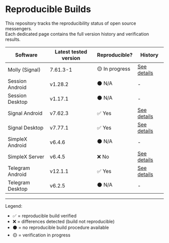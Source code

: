 # Reproducible Builds

This repository tracks the reproducibility status of open source messengers.  
Each dedicated page contains the full version history and verification results.  

| Software        | Latest tested version | Reproducible?  | History |
|-----------------|-----------------------|----------------|---------|
| Molly (Signal)  | 7.61.3-1              | 🟡 In progress | [See details](history/Molly-Android.md) |
| Session Android | v1.28.2               | ⚫ N/A         | - |
| Session Desktop | v1.17.1               | ⚫ N/A         | - |
| Signal Android  | v7.62.3               | ✅ Yes         | [See details](history/Signal-Android.md) |
| Signal Desktop  | v7.77.1               | ✅ Yes         | [See details](history/Signal-Desktop.md) |
| SimpleX Android | v6.4.6                | ⚫ N/A         | - |
| SimpleX Server  | v6.4.5                | ❌ No          | [See details](history/SimpleX-Server.md) |
| Telegram Android| v12.1.1               | ✅ Yes         | [See details](history/Telegram-Android.md) |
| Telegram Desktop| v6.2.5                | ⚫ N/A         | - |

---

Legend:  

- ✅ = reproducible build verified
- ❌ = differences detected (build not reproducible)
- ⚫ = no reproducible build procedure available
- 🟡 = verification in progress

